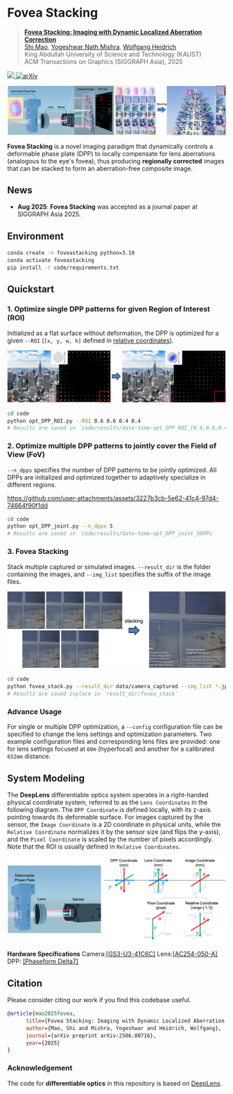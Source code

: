# Fovea Stacking

> [**Fovea Stacking: Imaging with Dynamic Localized Aberration Correction**](https://arxiv.org/abs/2506.00716)  <br>
> [Shi Mao](https://sheldonmao.github.io/), [Yogeshwar Nath Mishra](https://vccimaging.org/People/ynmishra/), [Wolfgang Heidrich](https://vccimaging.org/People/heidriw/)<br> 
> King Abdullah University of Science and Technology (KAUST) <br>
> ACM Transactions on Graphics (SIGGRAPH Asia), 2025  <br>
<p>
    <a href="https://sheldonmao.github.io/projects/FoveaStacking/index.html" alt="webpage">
        <img src="https://img.shields.io/badge/Project%20Page-Fovea%20Stacking-blue" />
    </a>
    <a href="https://arxiv.org/abs/2506.00716">
        <img alt="arXiv" src="https://img.shields.io/badge/arxiv-2506.00716-red">
    </a>
</p>

<p align="center">
    <img src="media/fig_teaser_github.jpg">
</p>

**Fovea Stacking** is a novel imaging paradigm that dynamically controls a deformable phase plate (DPP) to locally compensate for lens aberrations (analogous to the eye's fovea), thus producing **regionally corrected** images that can be stacked to form an aberration-free composite image.


## News
- **Aug 2025**: **Fovea Stacking** was accepted as a journal paper at SIGGRAPH Asia 2025.

## Environment
``` bash
conda create -n foveastacking python=3.10
conda activate foveastacking
pip install -r code/requirements.txt 
```

## Quickstart

### 1. Optimize single DPP patterns for given Region of Interest (ROI)

Initialized as a flat surface without deformation, the DPP is optimized for a given `--ROI` (`[x, y, w, h]` defined in [relative coordinates](#system-modeling)).

<p align="center">
    <img src="media/opt_DPP_ROI.jpg">
</p>

``` bash
cd code
python opt_DPP_ROI.py --ROI 0.6 0.6 0.4 0.4 
# Results are saved in `code/results/date-time-opt_DPP_ROI_[0.6,0.6,0.4,0.4]`
```

### 2. Optimize multiple DPP patterns to jointly cover the Field of View (FoV)

`--n_dpps` specifies the number of DPP patterns to be jointly optimized. All DPPs are initialized and optimized together to adaptively specialize in different regions.

https://github.com/user-attachments/assets/3227b3cb-5e62-41c4-97d4-74664f90f1dd

``` bash
cd code
python opt_DPP_joint.py --n_dpps 5
# Results are saved in `code/results/date-time-opt_DPP_joint_5DPPs`
```

### 3. Fovea Stacking

Stack multiple captured or simulated images. `--result_dir` is the folder containing the images, and `--img_list` specifies the suffix of the image files.

<p align="center">
    <img src="media/fovea_stacking.jpg">
</p>

``` bash
cd code
python fovea_stack.py --result_dir data/camera_captured --img_list *.jpg
# Results are saved inplace in `result_dir/fovea_stack`
```

### Advance Usage

For single or multiple DPP optimization, a `--config` configuration file can be specified to change the lens settings and optimization parameters. Two example configuration files and corresponding lens files are provided: one for lens settings focused at `60m` (hyperfocal) and another for a calibrated `652mm` distance.


## System Modeling

The **DeepLens** differentiable optics system operates in a right-handed physical coordinate system, referred to as the `Lens Coordinates` in the following diagram. The `DPP Coordinate` is defined locally, with its z-axis pointing towards its deformable surface. For images captured by the sensor, the `Image Coordinate` is a 2D coordinate in physical units, while the `Relative Coordinate` normalizes it by the sensor size (and flips the y-axis), and the `Pixel Coordinate` is scaled by the number of pixels accordingly. Note that the ROI is usually defined in `Relative Coordinates`.

<p align="center">
    <img src="media/coordinates.jpg">
</p>

**Hardware Specifications**
Camera:[[GS3-U3-41C6C]](https://www.edmundoptics.com/p/gs3-u3-41c6c-c-1-grasshopper-usb-30-color-camera/30772/?srsltid=AfmBOoqxv6XseAoEI_D9N3GfgcIqSGylMBYRO1TxuNMdrqlyAN1DuNZF)
Lens:[[AC254-050-A]](https://www.thorlabs.com/thorproduct.cfm?partnumber=AC254-050-A)
DPP: [[Phaseform Delta7]](https://www.phaseform.com/delta-7)


## Citation
Please consider citing our work if you find this codebase useful.

```bibtex
@article{mao2025fovea,
      title={Fovea Stacking: Imaging with Dynamic Localized Aberration Correction},
      author={Mao, Shi and Mishra, Yogeshwar and Heidrich, Wolfgang},
      journal={arXiv preprint arXiv:2506.00716},
      year={2025}
}
```

###  Acknowledgement
The code for **differentiable optics** in this repository is based on [DeepLens](https://github.com/singer-yang/DeepLens).
